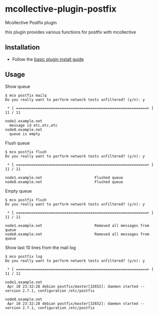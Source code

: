 mcollective-plugin-postfix
========================

Mcollective Postfix plugin 

this plugin provides various functions for postfix with mcollective

Installation
------------

* Follow the [basic plugin install guide](http://projects.puppetlabs.com/projects/mcollective-plugins/wiki/InstalingPlugins)

Usage
-----

Show queue

    $ mco postfix mailq
    Do you really want to perform network tests unfiltered? (y/n): y

     * [ ============================================================> ] 11 / 11

    node1.example.net                        
      message id etc,etc,etc
    node8.example.net                        
      queue is empty


Flush queue

    $ mco postfix flush
    Do you really want to perform network tests unfiltered? (y/n): y

     * [ ============================================================> ] 11 / 11

    node1.example.net                        Flushed queue
    node8.example.net                        Flushed queue

Empty queue

    $ mco postfix flush
    Do you really want to perform network tests unfiltered? (y/n): y

     * [ ============================================================> ] 11 / 11

    node1.example.net                        Removed all messages from queue
    node8.example.net                        Removed all messages from queue

Show last 10 lines from the mail log

    $ mco postfix log
    Do you really want to perform network tests unfiltered? (y/n): y

     * [ ============================================================> ] 11 / 11

    node1.example.net
     Apr 10 23:32:28 debian postfix/master[32652]: daemon started -- version 2.7.1, configuration /etc/postfix

    node8.example.net
     Apr 10 23:32:28 debian postfix/master[32652]: daemon started -- version 2.7.1, configuration /etc/postfix


